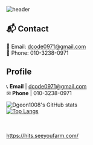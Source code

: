 
![header](https://capsule-render.vercel.app/api?type=waving&color=auto&text=Dong-Geon%20Kim&fontSize=40&height=200&section=header)

## 📬 Contact
📧 Email: dcode0971@gmail.com  
📱 Phone: 010-3238-0971


## Profile
📞 **Email** | dcode0971@gmail.com <br />
✉ **Phone** | 010-3238-0971



![Dgeon1008's GitHub stats](https://github-readme-stats.vercel.app/api?username=Dgeon1008&show_icons=true&theme=transparent) <br />
[![Top Langs](https://github-readme-stats.vercel.app/api/top-langs/?username=Dgeon1008&layout=donut)](https://github.com/anuraghazra/github-readme-stats)

<br /><br />
https://hits.seeyoufarm.com/<br /><br />

<!--
[![Hits](https://hits.seeyoufarm.com/api/count/incr/badge.svg?url=https%3A%2F%2Fgithub.com%2FDgeon1008&count_bg=%23635DD5&title_bg=%233BA3D9&icon=java.svg&icon_color=%23E7E7E7&title=JAVA&edge_flat=false)](https://hits.seeyoufarm.com)
-->



<!--
**Dgeon1008/Dgeon1008** is a ✨ _special_ ✨ repository because its `README.md` (this file) appears on your GitHub profile.

Here are some ideas to get you started:

- 🔭 I’m currently working on ...
- 🌱 I’m currently learning ...
- 👯 I’m looking to collaborate on ...
- 🤔 I’m looking for help with ...
- 💬 Ask me about ...
- 📫 How to reach me: ...
- 😄 Pronouns: ...
- ⚡ Fun fact: ...
-->
